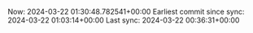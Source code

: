 Now: 2024-03-22 01:30:48.782541+00:00 Earliest commit since sync: 2024-03-22 01:03:14+00:00 Last sync: 2024-03-22 00:36:31+00:00
